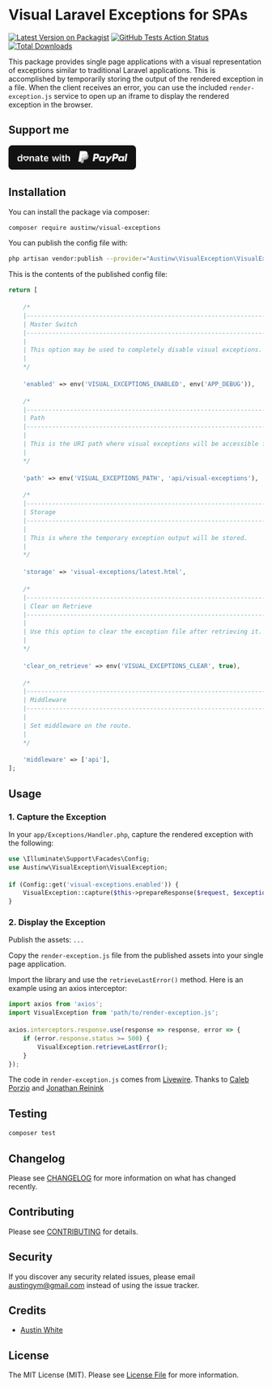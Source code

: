 # Visual Laravel Exceptions for SPAs

[![Latest Version on Packagist](https://img.shields.io/packagist/v/austinw/visual-exceptions.svg?style=flat-square)](https://packagist.org/packages/austinw/visual-exceptions)
[![GitHub Tests Action Status](https://img.shields.io/github/workflow/status/austinw/visual-exceptions/run-tests?label=tests)](https://github.com/austinw/visual-exceptions/actions?query=workflow%3Arun-tests+branch%3Amaster)
[![Total Downloads](https://img.shields.io/packagist/dt/austinw/visual-exceptions.svg?style=flat-square)](https://packagist.org/packages/austinw/visual-exceptions)


This package provides single page applications with a visual representation of exceptions similar to traditional
Laravel applications. This is accomplished by temporarily storing the output of the rendered exception in a file. When
the client receives an error, you can use the included `render-exception.js` service to open up an iframe to display
the rendered exception in the browser.


## Support me
<a href="https://www.paypal.com/cgi-bin/webscr?cmd=_s-xclick&hosted_button_id=4H6K7XTMR79VA&source=url"><img src="paypal.svg" height="48" alt="Donate" /></a>

## Installation

You can install the package via composer:

```bash
composer require austinw/visual-exceptions
```

You can publish the config file with:
```bash
php artisan vendor:publish --provider="Austinw\VisualException\VisualExceptionServiceProvider" --tag="config"
```

This is the contents of the published config file:

```php
return [

    /*
    |--------------------------------------------------------------------------
    | Master Switch
    |--------------------------------------------------------------------------
    |
    | This option may be used to completely disable visual exceptions.
    |
    */

    'enabled' => env('VISUAL_EXCEPTIONS_ENABLED', env('APP_DEBUG')),

    /*
    |--------------------------------------------------------------------------
    | Path
    |--------------------------------------------------------------------------
    |
    | This is the URI path where visual exceptions will be accessible from.
    |
    */

    'path' => env('VISUAL_EXCEPTIONS_PATH', 'api/visual-exceptions'),

    /*
    |--------------------------------------------------------------------------
    | Storage
    |--------------------------------------------------------------------------
    |
    | This is where the temporary exception output will be stored.
    |
    */

    'storage' => 'visual-exceptions/latest.html',

    /*
    |--------------------------------------------------------------------------
    | Clear on Retrieve
    |--------------------------------------------------------------------------
    |
    | Use this option to clear the exception file after retrieving it.
    |
    */

    'clear_on_retrieve' => env('VISUAL_EXCEPTIONS_CLEAR', true),

    /*
    |--------------------------------------------------------------------------
    | Middleware
    |--------------------------------------------------------------------------
    |
    | Set middleware on the route.
    |
    */

    'middleware' => ['api'],
];
```

## Usage

### 1. Capture the Exception

In your `app/Exceptions/Handler.php`, capture the rendered exception with the following:

```php
use \Illuminate\Support\Facades\Config;
use Austinw\VisualException\VisualException;

if (Config::get('visual-exceptions.enabled')) {
    VisualException::capture($this->prepareResponse($request, $exception));
}
```

### 2. Display the Exception

Publish the assets:
`...`

Copy the `render-exception.js` file from the published assets into your single page application.

Import the library and use the `retrieveLastError()` method. Here is an example using an axios interceptor:
```js
import axios from 'axios';
import VisualException from 'path/to/render-exception.js';

axios.interceptors.response.use(response => response, error => {
    if (error.response.status >= 500) {
        VisualException.retrieveLastError();
    }
});
```

The code in `render-exception.js` comes from <a href="https://github.com/livewire/livewire">Livewire</a>. Thanks to
<a href="https://github.com/calebporzio">Caleb Porzio</a> and <a href="https://github.com/reinink">Jonathan Reinink</a>

## Testing

``` bash
composer test
```

## Changelog

Please see [CHANGELOG](CHANGELOG.md) for more information on what has changed recently.

## Contributing

Please see [CONTRIBUTING](CONTRIBUTING.md) for details.

## Security

If you discover any security related issues, please email austingym@gmail.com instead of using the issue tracker.

## Credits

- [Austin White](https://github.com/AustinW)

## License

The MIT License (MIT). Please see [License File](LICENSE.md) for more information.
